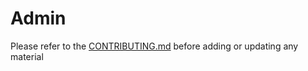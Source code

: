 Admin
=====

Please refer to the [CONTRIBUTING.md](../CONTRIBUTING.md) before adding or updating any material